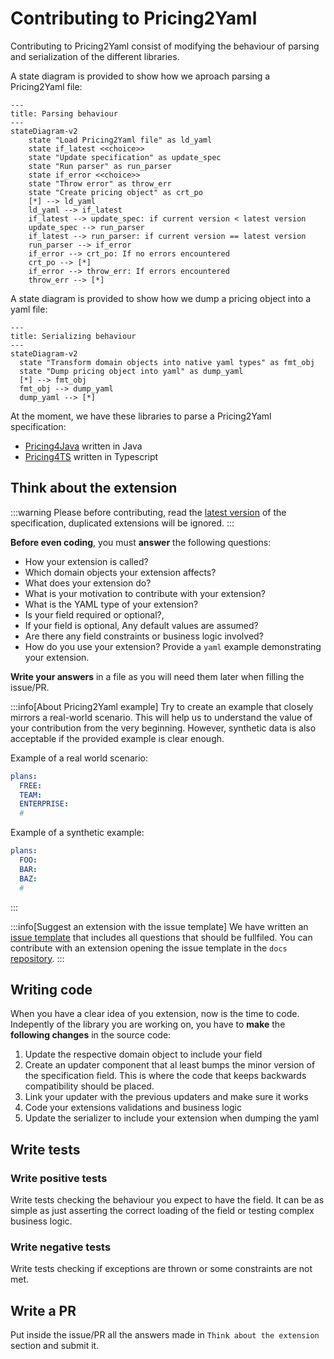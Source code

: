 # Contributing to Pricing2Yaml

Contributing to Pricing2Yaml consist of modifying the behaviour
of parsing and serialization of the different libraries.

A state diagram is provided to show how we aproach parsing a Pricing2Yaml file:

```mermaid
---
title: Parsing behaviour
---
stateDiagram-v2
    state "Load Pricing2Yaml file" as ld_yaml
    state if_latest <<choice>>
    state "Update specification" as update_spec
    state "Run parser" as run_parser
    state if_error <<choice>>
    state "Throw error" as throw_err
    state "Create pricing object" as crt_po
    [*] --> ld_yaml
    ld_yaml --> if_latest
    if_latest --> update_spec: if current version < latest version
    update_spec --> run_parser
    if_latest --> run_parser: if current version == latest version
    run_parser --> if_error
    if_error --> crt_po: If no errors encountered
    crt_po --> [*]
    if_error --> throw_err: If errors encountered
    throw_err --> [*]
```

A state diagram is provided to show how we dump a pricing object into a yaml file:

```mermaid
---
title: Serializing behaviour
---
stateDiagram-v2
  state "Transform domain objects into native yaml types" as fmt_obj
  state "Dump pricing object into yaml" as dump_yaml
  [*] --> fmt_obj
  fmt_obj --> dump_yaml
  dump_yaml --> [*]
```

At the moment, we have these libraries to parse a Pricing2Yaml specification:

- [Pricing4Java](https://github.com/isa-group/Pricing4Java) written in Java
- [Pricing4TS](https://github.com/Alex-GF/Pricing4TS) written in Typescript

## Think about the extension

:::warning
Please before contributing, read the [latest version](../api/pricing-description-languages/Pricing2Yaml/versions/pricing2yaml-v30-specification.mdx)
of the specification, duplicated extensions will be ignored.
:::

**Before even coding**, you must **answer** the following questions:

- How your extension is called?
- Which domain objects your extension affects?
- What does your extension do?
- What is your motivation to contribute with your extension?
- What is the YAML type of your extension?
- Is your field required or optional?,
- If your field is optional, Any default values are assumed?
- Are there any field constraints or business logic involved?
- How do you use your extension? Provide a `yaml` example demonstrating your extension.

**Write your answers** in a file as you will need them later when filling the issue/PR.

:::info[About Pricing2Yaml example]
Try to create an example that closely mirrors a real-world scenario. This will help us
to understand the value of your contribution from the very beginning.
However,
synthetic data is also acceptable if the provided example is clear enough.

Example of a real world scenario:

```yaml
plans:
  FREE:
  TEAM:
  ENTERPRISE:
  #
```

Example of a synthetic example:

```yaml
plans:
  FOO:
  BAR:
  BAZ:
  #
```

:::

:::info[Suggest an extension with the issue template]
We have written an [issue template](https://github.com/isa-group/Pricing4Java/issues/new?template=01-issue-template.yaml) that includes all questions that should be fullfiled. You can contribute with an extension
opening the issue template in the `docs` [repository](https://github.com/isa-group/Pricing4SaaS-docs).
:::

## Writing code

When you have a clear idea of you extension, now is the time to code.
Indepently of the library you are working on, you have to **make** the **following
changes** in the source code:

1. Update the respective domain object to include your field
2. Create an updater component that al least bumps the minor version of the specification field.
   This is where the code that keeps backwards compatibility should be placed.
3. Link your updater with the previous updaters and make sure it works
4. Code your extensions validations and business logic
5. Update the serializer to include your extension when dumping
   the yaml

## Write tests

### Write positive tests

Write tests checking the behaviour you expect to have
the field. It can be as simple as just asserting the correct
loading of the field or testing complex business logic.

### Write negative tests

Write tests checking if exceptions are thrown or some constraints
are not met.

## Write a PR

Put inside the issue/PR all the answers made in `Think about the extension`
section and submit it.
